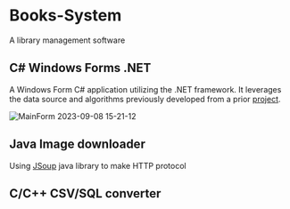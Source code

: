 # Books-System
A library management software
## C# Windows Forms .NET
A Windows Form C# application utilizing the .NET framework. It leverages the data source and algorithms previously developed from a prior [project](https://github.com/da0ran9e/Book-Recommendation-System).<br />

![MainForm 2023-09-08 15-21-12](https://github.com/da0ran9e/Books-System/assets/98570451/63761e59-f59a-4a01-a0c1-cea236c197d2)

## Java Image downloader
Using [JSoup](https://github.com/da0ran9e/Books-System/blob/main/Automation/jsoup-1.15.4.jar) java library to make HTTP protocol

## C/C++ CSV/SQL converter

